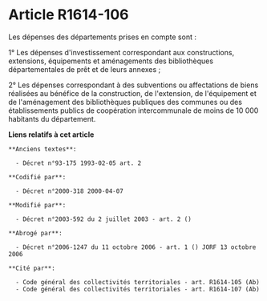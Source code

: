 # Article R1614-106

Les dépenses des départements prises en compte sont :

1° Les dépenses d'investissement correspondant aux constructions, extensions, équipements et aménagements des bibliothèques
départementales de prêt et de leurs annexes ;

2° Les dépenses correspondant à des subventions ou affectations de biens réalisées au bénéfice de la construction, de
l'extension, de l'équipement et de l'aménagement des bibliothèques publiques des communes ou des établissements publics de
coopération intercommunale de moins de 10 000 habitants du département.

**Liens relatifs à cet article**

	**Anciens textes**:

	  - Décret n°93-175 1993-02-05 art. 2

	**Codifié par**:

	  - Décret n°2000-318 2000-04-07

	**Modifié par**:

	  - Décret n°2003-592 du 2 juillet 2003 - art. 2 ()

	**Abrogé par**:

	  - Décret n°2006-1247 du 11 octobre 2006 - art. 1 () JORF 13 octobre 2006

	**Cité par**:

	  - Code général des collectivités territoriales - art. R1614-105 (Ab)
	  - Code général des collectivités territoriales - art. R1614-107 (Ab)
